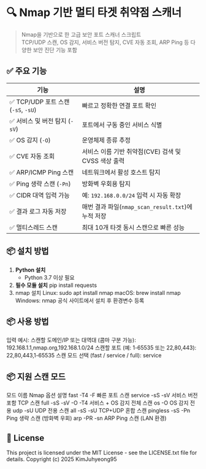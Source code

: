 # 🔍 Nmap 기반 멀티 타겟 취약점 스캐너
> Nmap을 기반으로 한 고급 보안 포트 스캐너 스크립트  
> TCP/UDP 스캔, OS 감지, 서비스 버전 탐지, CVE 자동 조회, ARP Ping 등 다양한 보안 진단 기능 포함

## ✅ 주요 기능
| 기능             | 설명 |
|------------------|------|
| ✅ TCP/UDP 포트 스캔 (`-sS`, `-sU`) | 빠르고 정확한 연결 포트 확인 |
| ✅ 서비스 및 버전 탐지 (`-sV`) | 포트에서 구동 중인 서비스 식별 |
| ✅ OS 감지 (`-O`) | 운영체제 종류 추정 |
| ✅ CVE 자동 조회 | 서비스 이름 기반 취약점(CVE) 검색 및 CVSS 색상 출력 |
| ✅ ARP/ICMP Ping 스캔 | 네트워크에서 활성 호스트 탐지 |
| ✅ Ping 생략 스캔 (`-Pn`) | 방화벽 우회용 탐지 |
| ✅ CIDR 대역 입력 가능 | 예: `192.168.0.0/24` 입력 시 자동 확장 |
| ✅ 결과 로그 자동 저장 | 매번 결과 파일(`nmap_scan_result.txt`)에 누적 저장 |
| ✅ 멀티스레드 스캔 | 최대 10개 타겟 동시 스캔으로 빠른 성능 |

## 📦 설치 방법
1. **Python 설치**
   - Python 3.7 이상 필요
2. **필수 모듈 설치**
pip install requests
3. nmap 설치
Linux: sudo apt install nmap
macOS: brew install nmap
Windows: nmap 공식 사이트에서 설치 후 환경변수 등록

## 📦 사용 방법
입력 예시:
스캔할 도메인/IP 또는 대역대 (콤마 구분 가능): 192.168.1.1,nmap.org,192.168.1.0/24
스캔할 포트 (예: 1-65535 또는 22,80,443): 22,80,443,1-65535
스캔 모드 선택 (fast / service / full): service

## 📦 지원 스캔 모드
모드 이름	      Nmap 옵션	      설명
fast	      -T4 -F	      빠른 포트 스캔
service	      -sS -sV	      서비스 버전 포함 TCP 스캔
full	    -sS -sV -O -T4	  서비스 + OS 감지 전체 스캔
os	            -O	          OS 감지 전용
udp	            -sU	          UDP 전용 스캔
all	          -sS -sU	      TCP+UDP 혼합 스캔
pingless	  -sS -Pn	      Ping 생략 스캔 (방화벽 우회)
arp	          -PR -sn	      ARP Ping 스캔 (LAN 환경)

## 📝 License
This project is licensed under the MIT License - see the LICENSE.txt file for details.
Copyright (c) 2025 KimJuhyeong95
